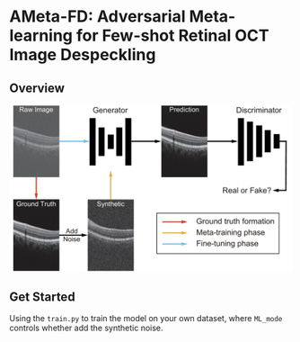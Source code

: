 # AMeta-FD: Adversarial Meta-learning for Few-shot Retinal OCT Image Despeckling

## Overview

<center>
<img src="/Figure/Overview.jpg">
</center>

## Get Started

Using the ```train.py``` to train the model on your own dataset, where ```ML_mode``` controls whether add the synthetic noise. 